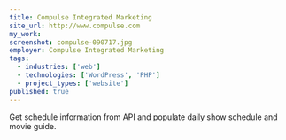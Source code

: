 ```yaml
---
title: Compulse Integrated Marketing
site_url: http://www.compulse.com
my_work:
screenshot: compulse-090717.jpg
employer: Compulse Integrated Marketing
tags:
  - industries: ['web']
  - technologies: ['WordPress', 'PHP']
  - project_types: ['website']
published: true
---
```


Get schedule information from API and populate daily show schedule and movie guide.
